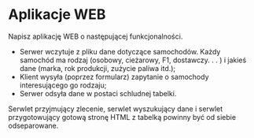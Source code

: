 # Aplikacje WEB

Napisz aplikację WEB o następującej funkcjonalności.  
- Serwer wczytuje z pliku dane dotyczące samochodów. Każdy samochód ma rodzaj (osobowy, cieżarowy, F1, dostawczy. . . ) i jakieś dane (marka, rok produkcji, zużycie paliwa itd.);
- Klient wysyła (poprzez formularz) zapytanie o samochody interesującego go rodzaju;
- Serwer odsyła dane w postaci schludnej tabelki.

Serwlet przyjmujący zlecenie, serwlet wyszukujący dane i serwlet przygotowujący gotową stronę HTML z tabelką powinny być od siebie odseparowane.

